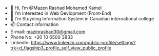 - 👋 Hi, I’m @Mazen Rashad Mohamed Kamel
- 👀 I’m interested in Web Devlopment (Front-End)
- 🌱 I'm Stuyding Information System in Canadian international college
- 📫 Contact information
- E-mail: mazinrashad30@gmail.com
- Phone No: +20 10 6500 3833
- LinkedIn: https://www.linkedin.com/public-profile/settings?trk=d_flagship3_profile_self_view_public_profile

<!---
MazenRashad1/MazenRashad1 is a ✨ special ✨ repository because its `README.md` (this file) appears on your GitHub profile.
You can click the Preview link to take a look at your changes.
--->
